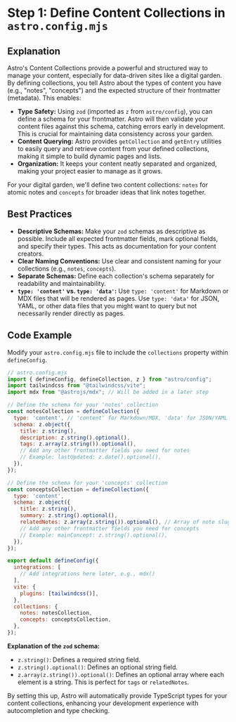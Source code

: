 # Step 1: Define Content Collections in `astro.config.mjs`

## Explanation

Astro's Content Collections provide a powerful and structured way to manage your content, especially for data-driven sites like a digital garden. By defining collections, you tell Astro about the types of content you have (e.g., "notes", "concepts") and the expected structure of their frontmatter (metadata). This enables:

*   **Type Safety:** Using `zod` (imported as `z` from `astro/config`), you can define a schema for your frontmatter. Astro will then validate your content files against this schema, catching errors early in development. This is crucial for maintaining data consistency across your garden.
*   **Content Querying:** Astro provides `getCollection` and `getEntry` utilities to easily query and retrieve content from your defined collections, making it simple to build dynamic pages and lists.
*   **Organization:** It keeps your content neatly separated and organized, making your project easier to manage as it grows.

For your digital garden, we'll define two content collections: `notes` for atomic notes and `concepts` for broader ideas that link notes together.

## Best Practices

*   **Descriptive Schemas:** Make your `zod` schemas as descriptive as possible. Include all expected frontmatter fields, mark optional fields, and specify their types. This acts as documentation for your content creators.
*   **Clear Naming Conventions:** Use clear and consistent naming for your collections (e.g., `notes`, `concepts`).
*   **Separate Schemas:** Define each collection's schema separately for readability and maintainability.
*   **`type: 'content'` vs. `type: 'data'`:** Use `type: 'content'` for Markdown or MDX files that will be rendered as pages. Use `type: 'data'` for JSON, YAML, or other data files that you might want to query but not necessarily render directly as pages.

## Code Example

Modify your `astro.config.mjs` file to include the `collections` property within `defineConfig`.

```javascript
// astro.config.mjs
import { defineConfig, defineCollection, z } from "astro/config";
import tailwindcss from "@tailwindcss/vite";
import mdx from "@astrojs/mdx"; // Will be added in a later step

// Define the schema for your 'notes' collection
const notesCollection = defineCollection({
  type: 'content', // 'content' for Markdown/MDX, 'data' for JSON/YAML
  schema: z.object({
    title: z.string(),
    description: z.string().optional(),
    tags: z.array(z.string()).optional(),
    // Add any other frontmatter fields you need for notes
    // Example: lastUpdated: z.date().optional(),
  }),
});

// Define the schema for your 'concepts' collection
const conceptsCollection = defineCollection({
  type: 'content',
  schema: z.object({
    title: z.string(),
    summary: z.string().optional(),
    relatedNotes: z.array(z.string()).optional(), // Array of note slugs
    // Add any other frontmatter fields you need for concepts
    // Example: mainConcept: z.string().optional(),
  }),
});

export default defineConfig({
  integrations: [
    // Add integrations here later, e.g., mdx()
  ],
  vite: {
    plugins: [tailwindcss()],
  },
  collections: {
    notes: notesCollection,
    concepts: conceptsCollection,
  },
});
```

**Explanation of the `zod` schema:**

*   `z.string()`: Defines a required string field.
*   `z.string().optional()`: Defines an optional string field.
*   `z.array(z.string()).optional()`: Defines an optional array where each element is a string. This is perfect for `tags` or `relatedNotes`.

By setting this up, Astro will automatically provide TypeScript types for your content collections, enhancing your development experience with autocompletion and type checking.
